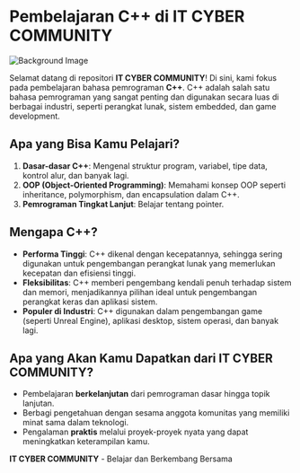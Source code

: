 # Pembelajaran C++ di IT CYBER COMMUNITY

![Background Image](C:\Users\darma\Pictures\Screenshots)

Selamat datang di repositori **IT CYBER COMMUNITY**! Di sini, kami fokus pada pembelajaran bahasa pemrograman **C++**. C++ adalah salah satu bahasa pemrograman yang sangat penting dan digunakan secara luas di berbagai industri, seperti perangkat lunak, sistem embedded, dan game development.

## Apa yang Bisa Kamu Pelajari?

1. **Dasar-dasar C++**: Mengenal struktur program, variabel, tipe data, kontrol alur, dan banyak lagi.
2. **OOP (Object-Oriented Programming)**: Memahami konsep OOP seperti inheritance, polymorphism, dan encapsulation dalam C++.
3. **Pemrograman Tingkat Lanjut**: Belajar tentang pointer.

## Mengapa C++?

- **Performa Tinggi**: C++ dikenal dengan kecepatannya, sehingga sering digunakan untuk pengembangan perangkat lunak yang memerlukan kecepatan dan efisiensi tinggi.
- **Fleksibilitas**: C++ memberi pengembang kendali penuh terhadap sistem dan memori, menjadikannya pilihan ideal untuk pengembangan perangkat keras dan aplikasi sistem.
- **Populer di Industri**: C++ digunakan dalam pengembangan game (seperti Unreal Engine), aplikasi desktop, sistem operasi, dan banyak lagi.

## Apa yang Akan Kamu Dapatkan dari IT CYBER COMMUNITY?

- Pembelajaran **berkelanjutan** dari pemrograman dasar hingga topik lanjutan.
- Berbagi pengetahuan dengan sesama anggota komunitas yang memiliki minat sama dalam teknologi.
- Pengalaman **praktis** melalui proyek-proyek nyata yang dapat meningkatkan keterampilan kamu.

**IT CYBER COMMUNITY** - Belajar dan Berkembang Bersama
